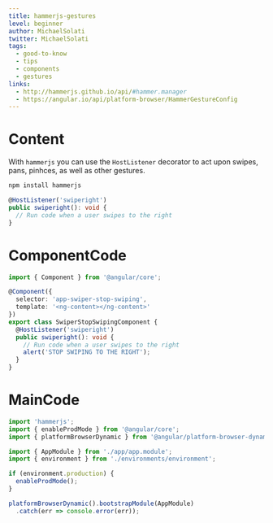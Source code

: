```yaml
---
title: hammerjs-gestures
level: beginner
author: MichaelSolati
twitter: MichaelSolati
tags:
  - good-to-know
  - tips
  - components
  - gestures
links:
  - http://hammerjs.github.io/api/#hammer.manager
  - https://angular.io/api/platform-browser/HammerGestureConfig
---
```


# Content

With `hammerjs` you can use the `HostListener` decorator to act upon swipes, pans, pinhces, as well as other gestures.

```bash
npm install hammerjs
```

```typescript
@HostListener('swiperight')
public swiperight(): void {
  // Run code when a user swipes to the right
}
```

# ComponentCode

```typescript
import { Component } from '@angular/core';

@Component({
  selector: 'app-swiper-stop-swiping',
  template: '<ng-content></ng-content>'
})
export class SwiperStopSwipingComponent {
  @HostListener('swiperight')
  public swiperight(): void {
    // Run code when a user swipes to the right
    alert('STOP SWIPING TO THE RIGHT');
  }
}
```

# MainCode

```typescript
import 'hammerjs';
import { enableProdMode } from '@angular/core';
import { platformBrowserDynamic } from '@angular/platform-browser-dynamic';

import { AppModule } from './app/app.module';
import { environment } from './environments/environment';

if (environment.production) {
  enableProdMode();
}

platformBrowserDynamic().bootstrapModule(AppModule)
  .catch(err => console.error(err));

```